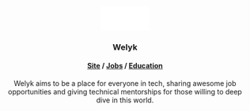 <h3 align="center">
	<img
        alt="Logo"
        width="100"
        src="https://raw.githubusercontent.com/welykfoss/.github/main/assets/images/logo.png"
    />
    <br/><br/>
	Welyk
</h3>

<h4 align="center">
  <a href="https://welyk.tech">Site</a>
  /
  <a href="https://github.com/GuidoPenta/forloop-job-board">Jobs</a>
  /
  <a href="https://tomorrowdevs.com/">Education</a>


</h4>

<p align="center">
  Welyk aims to be a place for everyone in tech, sharing awesome job opportunities and giving technical mentorships for those willing to deep dive in this world.
</p>
